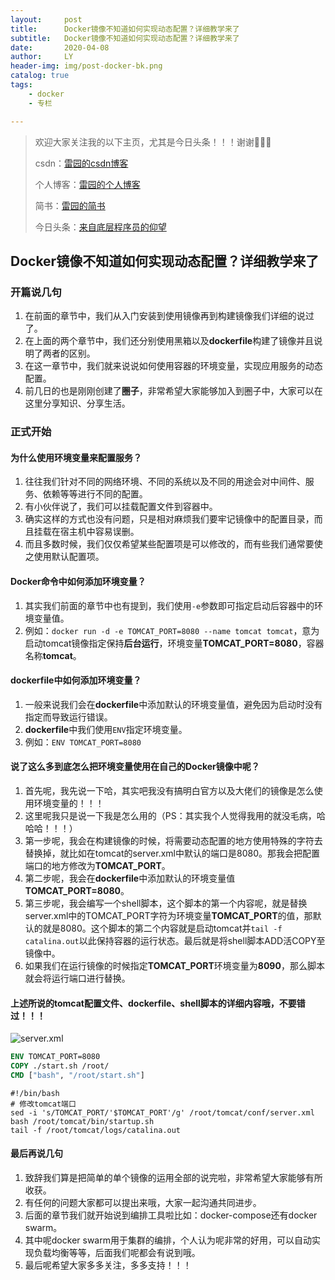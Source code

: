 ```yaml
---
layout:     post
title:      Docker镜像不知道如何实现动态配置？详细教学来了
subtitle:   Docker镜像不知道如何实现动态配置？详细教学来了
date:       2020-04-08
author:     LY
header-img: img/post-docker-bk.png
catalog: true
tags:
    - docker
	- 专栏

---
```


> 欢迎大家关注我的以下主页，尤其是今日头条！！！谢谢🙏🙏🙏
>
> csdn：[雷园的csdn博客](https://blog.csdn.net/leiyuan2580)
>
> 个人博客：[雷园的个人博客](https://imlcl.store)
>
> 简书：[雷园的简书](https://www.jianshu.com/u/016322e40e1f)
>
> 今日头条：[来自底层程序员的仰望](https://www.toutiao.com/c/user/6132192948/#mid=1616456407686158)

## Docker镜像不知道如何实现动态配置？详细教学来了

### 开篇说几句

1. 在前面的章节中，我们从入门安装到使用镜像再到构建镜像我们详细的说过了。
2. 在上面的两个章节中，我们还分别使用黑箱以及**dockerfile**构建了镜像并且说明了两者的区别。
3. 在这一章节中，我们就来说说如何使用容器的环境变量，实现应用服务的动态配置。
4. 前几日的也是刚刚创建了**圈子**，非常希望大家能够加入到圈子中，大家可以在这里分享知识、分享生活。

### 正式开始

#### 为什么使用环境变量来配置服务？

1. 往往我们针对不同的网络环境、不同的系统以及不同的用途会对中间件、服务、依赖等等进行不同的配置。
2. 有小伙伴说了，我们可以挂载配置文件到容器中。
3. 确实这样的方式也没有问题，只是相对麻烦我们要牢记镜像中的配置目录，而且挂载在宿主机中容易误删。
4. 而且多数时候，我们仅仅希望某些配置项是可以修改的，而有些我们通常要使之使用默认配置项。

#### Docker命令中如何添加环境变量？

1. 其实我们前面的章节中也有提到，我们使用`-e`参数即可指定启动后容器中的环境变量值。
2. 例如：`docker run -d -e TOMCAT_PORT=8080 --name tomcat tomcat`，意为启动tomcat镜像指定保持**后台运行**，环境变量**TOMCAT_PORT=8080**，容器名称**tomcat**。

#### dockerfile中如何添加环境变量？

1. 一般来说我们会在**dockerfile**中添加默认的环境变量值，避免因为启动时没有指定而导致运行错误。
2. **dockerfile**中我们使用`ENV`指定环境变量。
3. 例如：`ENV TOMCAT_PORT=8080`

#### 说了这么多到底怎么把环境变量使用在自己的Docker镜像中呢？

1. 首先呢，我先说一下哈，其实吧我没有搞明白官方以及大佬们的镜像是怎么使用环境变量的！！！
2. 这里呢我只是说一下我是怎么用的（PS：其实我个人觉得我用的就没毛病，哈哈哈！！！）
3. 第一步呢，我会在构建镜像的时候，将需要动态配置的地方使用特殊的字符去替换掉，就比如在tomcat的server.xml中默认的端口是8080。那我会把配置端口的地方修改为**TOMCAT_PORT**。
4. 第二步呢，我会在**dockerfile**中添加默认的环境变量值**TOMCAT_PORT=8080**。
5. 第三步呢，我会编写一个shell脚本，这个脚本的第一个内容呢，就是替换server.xml中的TOMCAT_PORT字符为环境变量**TOMCAT_PORT**的值，那默认的就是8080。这个脚本的第二个内容就是启动tomcat并`tail -f catalina.out`以此保持容器的运行状态。最后就是将shell脚本ADD活COPY至镜像中。
6. 如果我们在运行镜像的时候指定**TOMCAT_PORT**环境变量为**8090**，那么脚本就会将运行端口进行替换。

#### 上述所说的tomcat配置文件、dockerfile、shell脚本的详细内容哦，不要错过！！！

![server.xml](/Users/leiyuan/Desktop/WeChat7d635f214932cd4091d53dc2769d4ee0.png)

```dockerfile
ENV TOMCAT_PORT=8080
COPY ./start.sh /root/
CMD ["bash", "/root/start.sh"]
```

```shell
#!/bin/bash
# 修改tomcat端口
sed -i 's/TOMCAT_PORT/'$TOMCAT_PORT'/g' /root/tomcat/conf/server.xml
bash /root/tomcat/bin/startup.sh
tail -f /root/tomcat/logs/catalina.out
```

#### 最后再说几句

1. 致辞我们算是把简单的单个镜像的运用全部的说完啦，非常希望大家能够有所收获。
2. 有任何的问题大家都可以提出来哦，大家一起沟通共同进步。
3. 后面的章节我们就开始说到编排工具啦比如：docker-compose还有docker swarm。
4. 其中呢docker swarm用于集群的编排，个人认为呢非常的好用，可以自动实现负载均衡等等，后面我们呢都会有说到哦。
5. 最后呢希望大家多多关注，多多支持！！！